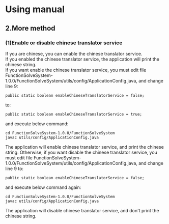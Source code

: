 # Using manual
## 2.More method
### (1)Enable or disable chinese translator service
If you are chinese, you can enable the chinese translator service.\
If you enabled the chinese translator service, the application will print the chinese string.\
If you want enable the chinese translator service, you must edit file FunctionSolveSystem-1.0.0/FunctionSolveSystem/utils/config/ApplicationConfig.java, and change line 9:
```
public static boolean enableChineseTranslatorService = false;
```
to:
```
public static boolean enableChineseTranslatorService = true;
```
and execute below command:
```
cd FunctionSolveSystem-1.0.0/FunctionSolveSystem
javac utils/config/ApplicationConfig.java
```
The application will enable chinese translator service, and print the chinese string.
Otherwise, if you want disable the chinese translator service, you must edit file FunctionSolveSystem-1.0.0/FunctionSolveSystem/utils/config/ApplicationConfig.java, and change line 9 to:
```
public static boolean enableChineseTranslatorService = false;
```
and execute below command again:
```
cd FunctionSolveSystem-1.0.0/FunctionSolveSystem
javac utils/config/ApplicationConfig.java
```
The application will disable chinese translator service, and don't print the chinese string.
